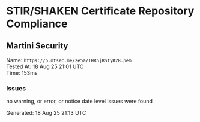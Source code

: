 # STIR/SHAKEN Certificate Repository Compliance

## Martini Security

Name: `https://p.mtsec.me/2e5a/IHRnjRStyR28.pem`\
Tested At: 18 Aug 25 21:01 UTC\
Time: 153ms

### Issues

no warning, or error, or notice date level issues were found

Generated: 18 Aug 25 21:13 UTC